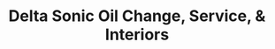 ---
title: "Delta Sonic Oil Change, Service, & Interiors"
url: /webster/delta-sonic-oil-change-service-und-interiors/
shop: Autowerkstatt
---
